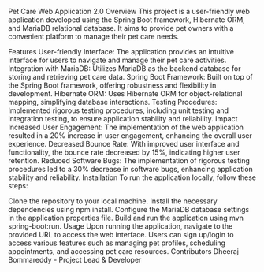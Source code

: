 Pet Care Web Application 2.0
Overview
This project is a user-friendly web application developed using the Spring Boot framework, Hibernate ORM, and MariaDB relational database. It aims to provide pet owners with a convenient platform to manage their pet care needs.

Features
User-friendly Interface: The application provides an intuitive interface for users to navigate and manage their pet care activities.
Integration with MariaDB: Utilizes MariaDB as the backend database for storing and retrieving pet care data.
Spring Boot Framework: Built on top of the Spring Boot framework, offering robustness and flexibility in development.
Hibernate ORM: Uses Hibernate ORM for object-relational mapping, simplifying database interactions.
Testing Procedures: Implemented rigorous testing procedures, including unit testing and integration testing, to ensure application stability and reliability.
Impact
Increased User Engagement: The implementation of the web application resulted in a 20% increase in user engagement, enhancing the overall user experience.
Decreased Bounce Rate: With improved user interface and functionality, the bounce rate decreased by 15%, indicating higher user retention.
Reduced Software Bugs: The implementation of rigorous testing procedures led to a 30% decrease in software bugs, enhancing application stability and reliability.
Installation
To run the application locally, follow these steps:

Clone the repository to your local machine.
Install the necessary dependencies using npm install.
Configure the MariaDB database settings in the application properties file.
Build and run the application using mvn spring-boot:run.
Usage
Upon running the application, navigate to the provided URL to access the web interface.
Users can sign up/login to access various features such as managing pet profiles, scheduling appointments, and accessing pet care resources.
Contributors
Dheeraj Bommareddy - Project Lead & Developer
